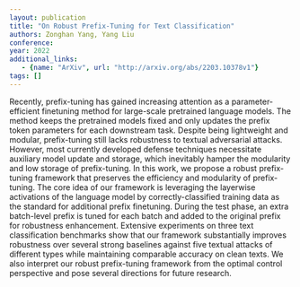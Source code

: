 ```yaml
---
layout: publication
title: "On Robust Prefix-Tuning for Text Classification"
authors: Zonghan Yang, Yang Liu
conference: 
year: 2022
additional_links: 
   - {name: "ArXiv", url: "http://arxiv.org/abs/2203.10378v1"}
tags: []
---
```

Recently, prefix-tuning has gained increasing attention as a
parameter-efficient finetuning method for large-scale pretrained language
models. The method keeps the pretrained models fixed and only updates the
prefix token parameters for each downstream task. Despite being lightweight and
modular, prefix-tuning still lacks robustness to textual adversarial attacks.
However, most currently developed defense techniques necessitate auxiliary
model update and storage, which inevitably hamper the modularity and low
storage of prefix-tuning. In this work, we propose a robust prefix-tuning
framework that preserves the efficiency and modularity of prefix-tuning. The
core idea of our framework is leveraging the layerwise activations of the
language model by correctly-classified training data as the standard for
additional prefix finetuning. During the test phase, an extra batch-level
prefix is tuned for each batch and added to the original prefix for robustness
enhancement. Extensive experiments on three text classification benchmarks show
that our framework substantially improves robustness over several strong
baselines against five textual attacks of different types while maintaining
comparable accuracy on clean texts. We also interpret our robust prefix-tuning
framework from the optimal control perspective and pose several directions for
future research.